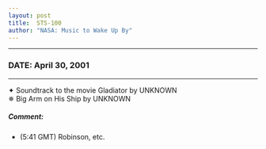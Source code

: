 ```yaml
---
layout: post
title:  STS-100
author: "NASA: Music to Wake Up By"
---
```


----
### DATE: April 30, 2001
----
✦ Soundtrack to the movie Gladiator by UNKNOWN  &nbsp;<br />✵ Big Arm on His Ship by UNKNOWN

##### Comment:
* (5:41 GMT)
Robinson, etc.
